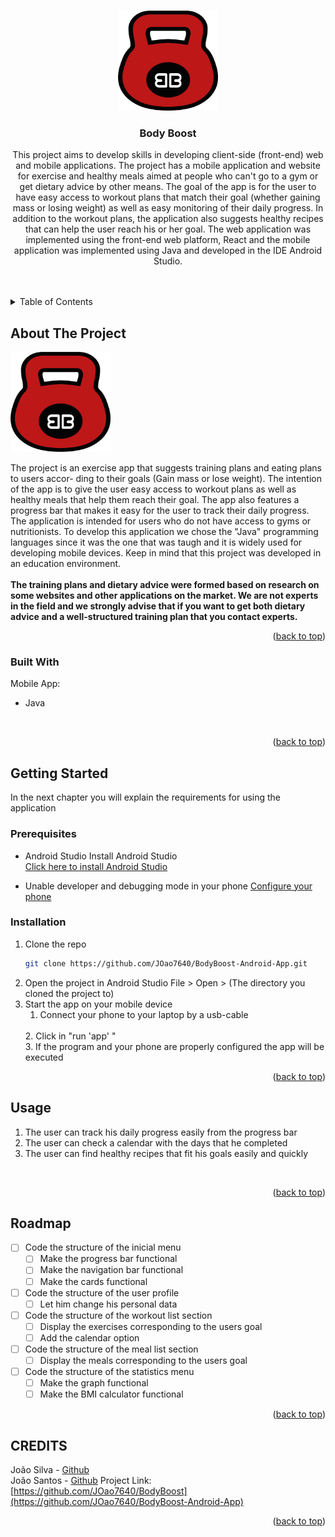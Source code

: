 <!-- Improved compatibility of back to top link: See: https://github.com/othneildrew/Best-README-Template/pull/73 -->
<a name="readme-top"></a>
<!--
*** Thanks for checking out the Best-README-Template. If you have a suggestion
*** that would make this better, please fork the repo and create a pull request
*** or simply open an issue with the tag "enhancement".
*** Don't forget to give the project a star!
*** Thanks again! Now go create something AMAZING! :D
-->



<!-- PROJECT SHIELDS -->
<!--
*** I'm using markdown "reference style" links for readability.
*** Reference links are enclosed in brackets [ ] instead of parentheses ( ).
*** See the bottom of this document for the declaration of the reference variables
*** for contributors-url, forks-url, etc. This is an optional, concise syntax you may use.
*** https://www.markdownguide.org/basic-syntax/#reference-style-links
-->


<!-- PROJECT LOGO -->
<br />
<div align="center">
  <a href="https://github.com/JOao7640/BodyBoost-Android-App">
    <img src="images/BodyBoostIcon.png" alt="Logo" width="160" height="160">
  </a>

<h3 align="center">Body Boost</h3>

  <p align="center">
    This project aims to develop skills in developing client-side (front-end) web and mobile applications.
The project has a mobile application and website for exercise and healthy meals aimed at people who can't go to a gym or get dietary advice by other means.
The goal of the app is for the user to have easy access to workout plans that match their goal (whether gaining mass or losing weight) as well as easy monitoring of their daily progress.
In addition to the workout plans, the application also suggests healthy recipes that can help the user reach his or her goal.
The web application was implemented using the front-end web platform, React and the mobile application was implemented using Java and developed in the IDE Android Studio.
    <br />
    <br />
    <br />
  </p>
</div>


<!-- TABLE OF CONTENTS -->
<details>
  <summary>Table of Contents</summary>
  <ol>
    <li>
      <a href="#about-the-project">About The Project</a>
      <ul>
        <li><a href="#built-with">Built With</a></li>
      </ul>
    </li>
    <li>
      <a href="#getting-started">Getting Started</a>
      <ul>
        <li><a href="#prerequisites">Prerequisites</a></li>
        <li><a href="#installation">Installation</a></li>
      </ul>
    </li>
    <li><a href="#usage">Usage</a></li>
    <li><a href="#roadmap">Roadmap</a></li>
    <li><a href="#contributing">Contributing</a></li>
    <li><a href="#license">License</a></li>
    <li><a href="#contact">Contact</a></li>
    <li><a href="#acknowledgments">Acknowledgments</a></li>
  </ol>
</details>



<!-- ABOUT THE PROJECT -->
## About The Project

 <img src="images/BodyBoostIcon.png" alt="Logo" width="160" height="160">

The project is an exercise app that suggests training plans and eating plans to users accor-
ding to their goals (Gain mass or lose weight). The intention of the app is to give the user
easy access to workout plans as well as healthy meals that help them reach their goal. The
app also features a progress bar that makes it easy for the user to track their daily progress.
The application is intended for users who do not have access to gyms or nutritionists. To
develop this application we chose the "Java" programming languages since it was the one that was taugh and it is
widely used for developing mobile devices. Keep in mind that this project was developed in an education environment. 
<br>
<br>
<Strong>The training plans and dietary advice were formed based on research on some websites and other applications on the market. We are not experts in the field and we strongly advise that if you want to get both dietary advice and a well-structured training plan that you contact experts.</Strong>

<p align="right">(<a href="#readme-top">back to top</a>)</p>



### Built With

Mobile App:
<br>
* Java
<br>

<p align="right">(<a href="#readme-top">back to top</a>)</p>

<!-- GETTING STARTED -->
## Getting Started

In the next chapter you will explain the requirements for using the application 

### Prerequisites

* Android Studio
  Install Android Studio
  <br>
  <a href="https://developer.android.com/studio">Click here to install Android Studio</a>

* Unable developer and debugging mode in your phone
  <a href="https://developer.android.com/studio/debug/dev-options?hl=pt-br">Configure your phone</a>
  <br> 

### Installation

1. Clone the repo
   ```sh
   git clone https://github.com/JOao7640/BodyBoost-Android-App.git
   ```
2. Open the project in Android Studio
   File > Open > (The directory you cloned the project to)
   <br>
3. Start the app on your mobile device
    <br>
    1. Connect your phone to your laptop by a usb-cable
    <br>
    2. Click in "run 'app' "
    <br>
    3. If the program and your phone are properly configured the app will be executed
    

<p align="right">(<a href="#readme-top">back to top</a>)</p>



<!-- USAGE EXAMPLES -->
## Usage

1. The user can track his daily progress easily from the progress bar
2. The user can check a calendar with the days that he completed
3. The user can find healthy recipes that fit his goals easily and quickly
<br>
<p align="right">(<a href="#readme-top">back to top</a>)</p>



<!-- ROADMAP -->
## Roadmap

- [ ] Code the structure of the inicial menu
  - [ ] Make the progress bar functional
  - [ ] Make the navigation bar functional
  - [ ] Make the cards functional
  
- [ ] Code the structure of the user profile
  - [ ] Let him change his personal data
  
- [ ] Code the structure of the workout list section
    - [ ] Display the exercises corresponding to the users goal
    - [ ] Add the calendar option

- [ ] Code the structure of the meal list section
  - [ ] Display the meals corresponding to the users goal
  
- [ ] Code the structure of the statistics menu
  - [ ] Make the graph functional
  - [ ] Make the BMI calculator functional
  
<p align="right">(<a href="#readme-top">back to top</a>)</p>


<!-- CREDITS -->
## CREDITS

João Silva - <a href="https://github.com/JOao7640">Github</a>
<br>
João Santos - <a href="https://github.com/IM-SaiNt-LuKe">Github</a>
Project Link: [https://github.com/JOao7640/BodyBoost](https://github.com/JOao7640/BodyBoost-Android-App)

<p align="right">(<a href="#readme-top">back to top</a>)</p>
